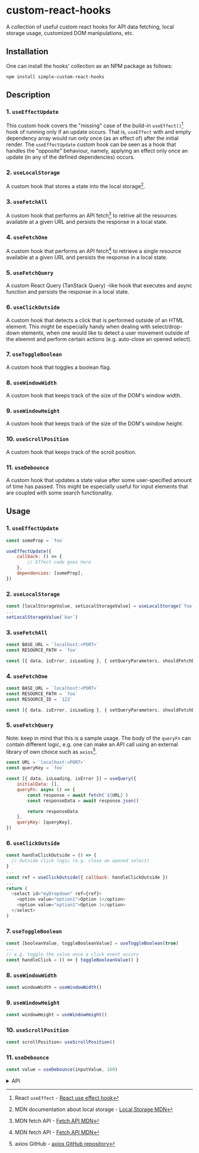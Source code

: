# custom-react-hooks

A collection of useful custom react hooks for API data fetching, local storage usage, customized DOM manipulations, etc.

## Installation

One can install the hooks' collection as an NPM package as follows:

```
npm install simple-custom-react-hooks
```

## Description

### 1. `useEffectUpdate`

This custom hook covers the "missing" case of the build-in `useEffect()`[^1] hook of running only if an update occurs. That is, `useEffect` with and empty dependency array would run only once (as an effect of) after the initial render.
The `useEffectUpdate` custom hook can be seen as a hook that handles the "opposite" behaviour, namely, applying an effect only once an update (in any of the defined dependencies) occurs.

### 2. `useLocalStorage`

A custom hook that stores a state into the local storage[^2].

### 3. `useFetchAll`

A custom hook that performs an API fetch[^3] to retrive all the resources available at a given URL and persists the response in a local state.

### 4. `useFetchOne`

A custom hook that performs an API fetch[^3] to retrieve a single resource available at a given URL and persists the response in a local state.

### 5. `useFetchQuery`

A custom React Query (TanStack Query) -like hook that executes and async function and persists the response in a local state.

### 6. `useClickOutside`

A custom hook that detects a click that is performed outside of an HTML element. This might be especially handy when dealing with select/drop-down elements, when one would like to detect a user movement outside of the
eleemnt and perform certain actions (e.g. auto-close an opened select).

### 7. `useToggleBoolean`

A custom hook that toggles a boolean flag.

### 8. `useWindowWidth`

A custom hook that keeps track of the size of the DOM's window width.

### 9. `useWindowHeight`

A custom hook that keeps track of the size of the DOM's window height.

### 10. `useScrollPosition`

A custom hook that keeps track of the scroll position. 

### 11. `useDebounce`

A custom hook that updates a state value after some user-specified amount of time has passed. This might be especially useful for input elements that are coupled with some search functionality.
 
## Usage

### 1. `useEffectUpdate`

```js
const someProp = `foo`

useEffectUpdate({
    callback: () => {
        // Effect code goes here
    },
    dependencies: [someProp],
})
```

### 2. `useLocalStorage`

```js
const [localStorageValue, setLocalStorageValue] = useLocalStorage(`foo`)
...
setLocalStorageValue(`bar`)
```

### 3. `useFetchAll`

```js
const BASE_URL = `localhost:<PORT>`
const RESOURCE_PATH = `foo`

const [{ data, isError, isLoading }, { setQueryParameters, shouldFetchData }] = useFetchAll(BASE_URL}/${RESOURCE_PATH}`)
```

### 4. `useFetchOne`

```js
const BASE_URL = `localhost:<PORT>`
const RESOURCE_PATH = `foo`
const RESOURCE_ID = `123`

const [{ data, isError, isLoading }, { setQueryParameters, shouldFetchData }] = useFetchAll(BASE_URL}/${RESOURCE_PATH}/${RESOURCE_ID}`)
```

### 5. `useFetchQuery`

Note: keep in mind that this is a sample usage. The body of the `queryFn` can contain different logic, e.g. one can make an API call using an external library of own choice such as `axios`[^4].

```js
const URL = `localhost:<PORT>`
const queryKey = `foo`

const [{ data, isLoading, isError }] = useQuery({
    initialData: [],
    queryFn: async () => {
        const response = await fetch(`${URL}`)
        const responseData = await response.json()

        return responseData
    },
    queryKey: [queryKey],
})
```

### 6. `useClickOutside`

```js
const handleClickOutside = () => {
  // Outside click logic (e.g. close an opened select)
}
...
const ref = useClickOutside({ callback: handleClickOutside })
...
return (
  <select id="myDropdown" ref={ref}>
    <option value="option1">Option 1</option>
    <option value="option1">Option 1</option>
  </select>
)
```

### 7. `useToggleBoolean`

```js
const [booleanValue, toggleBooleanValue] = useToggleBoolean(true)
...
// e.g. toggle the value once a click event occurs
const handleClick = () => { toggleBooleanValue() }
```

### 8. `useWindowWidth`

```js
const windowWidth = useWindowWidth() 
```

### 9. `useWindowHeight`

```js
const windowHeight = useWindowHeight() 
```

### 10. `useScrollPosition`

```js
const scrollPosition= useScrollPosition() 
```

### 11. `useDebounce`

```js
const value = useDebounce(inputValue, 100) 
```
<details>
  <summary>API</summary>
  
  ### 1. useEffectUpdate
  
  In the following `objArg: Args<T>` is used to describe the object that is passed to the hook.

```js
type = Args<T> = {
  dependencies: Array<T>
  callback: () => void
}
```

#### `objArg.dependencies`

Type: `Array<T>`

The array on which the effect depends.

#### `objArg.callback`

Type: `() => void`

The effect/function executed after an update in the dependency array occurs.

### 2. `useLocalStorage`

#### `key`

Type: `string`

The identifier to which the value that is stored corresponds to.

### 3. `useFetchAll`

#### `uri`

Type: `string`

#### `queryParams`

Type: `QueryParams`

Default value: `{ limit: 100 }: QueryParams`

```js
  type QueryParams = {
    limit: number
    page?: number
    sort?: Sort
  }

  type Sort = {
    sortOrder: SortOrderEnum
    sortField: string
  }

  enum SortOrderEnum {
    asc = `ASC`,
    DESC = `DESC`
  }
```

#### `initialData`

Type: `Array<T>`

Default value: `[]`

### 4. `useFetchOne`

#### `uri`

Type: `string`

#### `id`

Type: `string`

#### `initialData`

Type: `object`

### 5. `useFetchQuery`

In the following objArg: Args<T> is used to describe the object that is passed to the hook.

```js
type = Args<T> = {
  initialData: Array<T>
  queryKey: string
  callback: () => Promise<T>
}
```

#### `argObj.initialData`

Type: `Array<T>`

#### `argObj.queryKey`

Type: `Array<string>`

#### `queryFn`

Type: `() => Promise<T>`

### 6. `useClickOutside`

In the following objArg: Args is used to describe the object that is passed to the hook.

```js
type = Args = {
  callback: () => void
}
```

#### `argObj.callback`

Type: `() => void`

### 7. `useToggleBoolean`

#### `initialValue`

Type: `boolean`

### 8. `useWindowWidth`

#### `initialWindowWidth`

Type: `number`

### 9. `useWindowHeight`

#### `initialWindowHeight`

Type: `number`

### 10. `useScrollPosition`

#### `initialScrollPosition`

Type: `number`

### 11. `useDebounce`

##### `value`

Type: `string`

#### `delay`

Type: `number`
</details>

[^1]: React `useEffect` - [React use effect hook](https://react.dev/reference/react/useEffect)
[^2]: MDN documentation about local storage - [Local Storage MDN](https://developer.mozilla.org/en-US/docs/Web/API/Window/localStorage)
[^3]: MDN fetch API - [Fetch API MDN](https://developer.mozilla.org/en-US/docs/Web/API/Fetch_API)
[^4]: axios GitHub - [axios GitHub repository](https://github.com/axios/axios)

